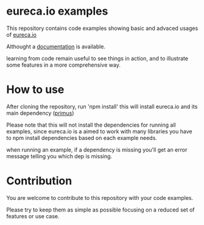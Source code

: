# eureca.io examples

This repository contains code examples showing basic and advaced usages of [eureca.io](https://github.com/Ezelia/eureca.io)

Althought a [documentation](http://eureca.io/doc/) is available.

learning from code remain useful to see things in action, and to illustrate some features in a more comprehensive way.


# How to use

After cloning the repository, run 'npm install'
this will install eureca.io and its main dependency ([primus](https://github.com/primus/primus))

Please note that this will not install the dependencies for running all examples, since eureca.io is a aimed to work with many libraries you have to npm install dependencies based on each example needs.

when running an example, if a dependency is missing you'll get an error message telling you which dep is missing.



# Contribution

You are welcome to contribute to this repository with your code examples.

Please try to keep them as simple as possible focusing on a reduced set of features or use case.

   
